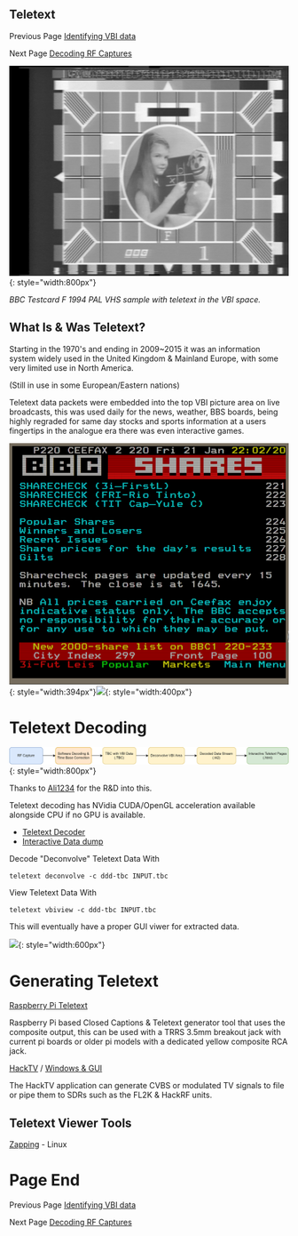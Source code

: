 ## Teletext

Previous Page [Identifying VBI data](Identifying-vbi-data.md)

Next Page [Decoding RF Captures](RF-Capture-Decoding-Guide.md)

![](assets/images/VBI/Teletext-Test-Card-F-1994-Full-Frame.png){: style="width:800px"}

*BBC Testcard F 1994 PAL VHS sample with teletext in the VBI space.*


## What Is & Was Teletext?


Starting in the 1970's and ending in 2009~2015 it was an information system widely used in the United Kingdom & Mainland Europe, with some very limited use in North America. 

(Still in use in some European/Eastern nations)

Teletext data packets were embedded into the top VBI picture area on live broadcasts, this was used daily for the news, weather, BBS boards, being highly regraded for same day stocks and sports information at a users fingertips in the analogue era there was even interactive games.

![](assets/images/Teletext/BBC-Shares-Teletext.png){: style="width:394px"}![](https://user-images.githubusercontent.com/56382624/210111287-442291da-c253-4cdf-b82e-481ccf7a2ed7.png){: style="width:400px"}


# Teletext Decoding


![](assets/images/graphics/VHS-Decode-Teletext-Decode-Workflow.png){: style="width:800px"}

Thanks to [Ali1234](https://github.com/ali1234/) for the R&D into this.

Teletext decoding has NVidia CUDA/OpenGL acceleration available alongside CPU if no GPU is available.

* [Teletext Decoder](https://github.com/ali1234/vhs-teletext/wiki)
* [Interactive Data dump](https://al.zerostem.io/~al/teletext/bbc1/1982-12-19-0027.0/)

Decode "Deconvolve" Teletext Data With 

    teletext deconvolve -c ddd-tbc INPUT.tbc

View Teletext Data With

    teletext vbiview -c ddd-tbc INPUT.tbc

This will eventually have a proper GUI viwer for extracted data.

![](https://user-images.githubusercontent.com/651970/84570456-7dbcc400-ad85-11ea-9c83-62511e43a74e.png){: style="width:600px"}


# Generating Teletext


[Raspberry Pi Teletext](https://github.com/ali1234/raspi-teletext)

Raspberry Pi based Closed Captions & Teletext generator tool that uses the composite output, this can be used with a TRRS 3.5mm breakout jack with current pi boards or older pi models with a dedicated yellow composite RCA jack.

[HackTV](https://github.com/fsphil/hacktv#readme) / [Windows & GUI](https://github.com/steeviebops/hacktv-gui)

The HackTV application can generate CVBS or modulated TV signals to file or pipe them to SDRs such as the FL2K & HackRF units.


## Teletext Viewer Tools


[Zapping](https://zapping.sourceforge.net/Zapping/Zapzilla.html) - Linux


# Page End 


Previous Page [Identifying VBI data](Identifying-vbi-data.md)

Next Page [Decoding RF Captures](RF-Capture-Decoding-Guide.md)